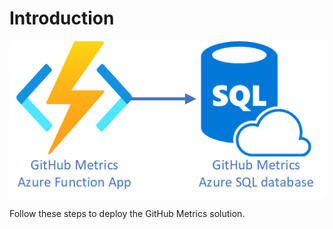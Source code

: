 # Introduction

![The image shows cloud deployment](../img/deploy.png)

Follow these steps to deploy the GitHub Metrics solution.
